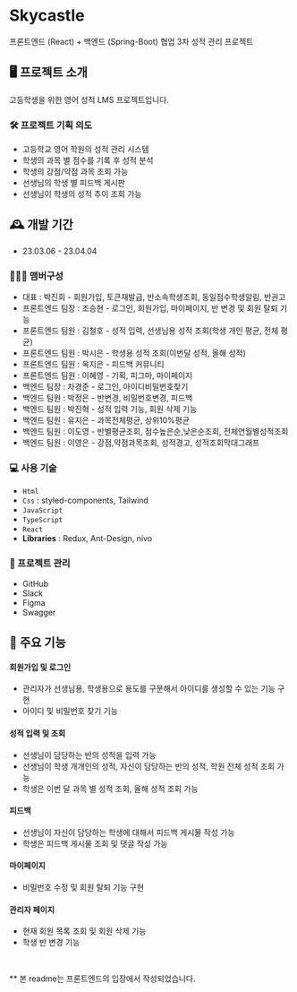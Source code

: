 # Skycastle

프론트엔드 (React) + 백엔드 (Spring-Boot)  협업 3차 성적 관리 프로젝트

## 🖥️ 프로젝트 소개

고등학생을 위한 영어 성적 LMS 프로젝트입니다.

### 🛠 프로젝트 기획 의도

- 고등학교 영어 학원의 성적 관리 시스템
- 학생의 과목 별 점수를 기록 후 성적 분석
- 학생의 강점/약점 과목 조회 가능
- 선생님의 학생 별 피드백 게시판
- 선생님이 학생의 성적 추이 조회 가능

## 🕰️ 개발 기간

- 23.03.06 - 23.04.04

### 🧑‍🤝‍🧑 맴버구성

- 대표 : 박진희 - 회원가입, 토큰재발급, 반소속학생조회, 동일점수학생알림, 반권고
  <br />
- 프론트엔드 팀장 : 조승현 - 로그인, 회원가입, 마이페이지, 반 변경 및 회원 탈퇴 기능
- 프론트엔드 팀원 : 김철호 - 성적 입력, 선생님용 성적 조회(학생 개인 평균, 전체 평균)
- 프론트엔드 팀원 : 박시은 - 학생용 성적 조회(이번달 성적, 올해 성적)
- 프론트엔드 팀원 : 옥지은 - 피드백 커뮤니티
- 프론트엔드 팀원 : 이혜영 - 기획, 피그마, 마이페이지
  <br />
- 백엔드 팀장 : 차경준 - 로그인, 아이디비밀번호찾기
- 백엔드 팀원 : 박정은 - 반변경, 비밀번호변경, 피드백
- 백엔드 팀원 : 박진혁 - 성적 입력 기능, 회원 삭제 기능
- 백엔드 팀원 : 유지은 - 과목전체평균, 상위10%평균
- 백엔드 팀원 : 이도영 - 반별평균조회, 점수높은순,낮은순조회, 전체연월별성적조회
- 백엔드 팀원 : 이영은 - 강점,약점과목조회, 성적경고, 성적조회막대그래프

### 💻 사용 기술

- `Html`
- `Css` : styled-components, Tailwind
- `JavaScript`
- `TypeScript`
- `React`
- **Libraries** : Redux, Ant-Design, nivo

<!-- ### ⚙️ 개발 환경

- `Java 8`
- `JDK 1.8.0`
- **IDE** : STS 3.9
- **Framework** : Springboot(2.x)
- **Database** : Oracle DB(11xe)
- **ORM** : Mybatis -->

### 📅 프로젝트 관리

- GitHub
- Slack
- Figma
- Swagger

## 📌 주요 기능

#### 회원가입 및 로그인

- 관리자가 선생님용, 학생용으로 용도를 구분해서 아이디를 생성할 수 있는 기능 구현
- 아이디 및 비밀번호 찾기 기능

#### 성적 입력 및 조회

- 선생님이 담당하는 반의 성적을 입력 가능
- 선생님이 학생 개개인의 성적, 자신이 담당하는 반의 성적, 학원 전체 성적 조회 가능
- 학생은 이번 달 과목 별 성적 조회, 올해 성적 조회 가능

#### 피드백

- 선생님이 자신이 담당하는 학생에 대해서 피드백 게시물 작성 가능
- 학생은 피드백 게시물 조회 및 댓글 작성 가능

#### 마이페이지

- 비밀번호 수정 및 회원 탈퇴 기능 구현

#### 관리자 페이지

- 현재 회원 목록 조회 및 회원 삭제 기능
- 학생 반 변경 기능

<br/>

\*\* 본 readme는 프론트엔드의 입장에서 작성되었습니다.
